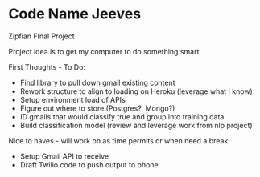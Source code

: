 # Code Name Jeeves 
Zipfian FInal Project

Project idea is to get my computer to do something smart

First Thoughts - To Do:
- Find library to pull down gmail existing content
- Rework structure to align to loading on Heroku (leverage what I know)
- Setup environment load of APIs
- Figure out where to store (Postgres?, Mongo?)
- ID gmails that would classify true and group into training data
- Build classification model (review and leverage work from nlp project)


Nice to haves - will work on as time permits or when need a break:

- Setup Gmail API to receive 
- Draft Twilio code to push output to phone
